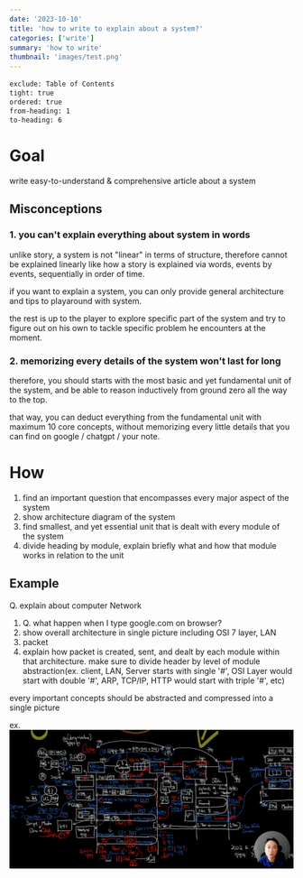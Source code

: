 ```yaml
---
date: '2023-10-10'
title: 'how to write to explain about a system?'
categories: ['write']
summary: 'how to write'
thumbnail: 'images/test.png'
---
```


```toc
exclude: Table of Contents
tight: true
ordered: true
from-heading: 1
to-heading: 6
```

# Goal

write easy-to-understand & comprehensive article about a system


## Misconceptions


### 1. you can't explain everything about system in words

unlike story, a system is not "linear" in terms of structure, therefore cannot be explained linearly like how a story is explained via words, events by events, sequentially in order of time.


if you want to explain a system,
you can only provide general architecture and tips to playaround with system.

the rest is up to the player to explore specific part of the system and try to figure out on his own to tackle specific problem he encounters at the moment.


### 2. memorizing every details of the system won't last for long

therefore, you should starts with the most basic and yet fundamental unit of the system, and be able to reason inductively from ground zero all the way to the top.

that way, you can deduct everything from the fundamental unit with maximum 10 core concepts, without memorizing every little details that you can find on google / chatgpt / your note.



# How
1. find an important question that encompasses every major aspect of the system
2. show architecture diagram of the system
3. find smallest, and yet essential unit that is dealt with every module of the system
4. divide heading by module, explain briefly what and how that module works in relation to the unit


## Example


Q. explain about computer Network

1. Q. what happen when I type google.com on browser?
2. show overall architecture in single picture including OSI 7 layer, LAN
3. packet
4. explain how packet is created, sent, and dealt by each module within that architecture. make sure to divide header by level of module abstraction(ex. client, LAN, Server starts with single '#', OSI Layer would start with double '#', ARP, TCP/IP, HTTP would start with triple '#', etc)


every important concepts should be abstracted and compressed into a single picture

ex.
![](images/2023-10-10-19-29-15.png)

